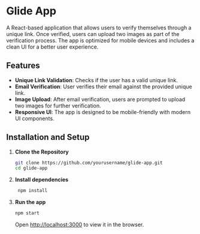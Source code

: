 # Glide App

A React-based application that allows users to verify themselves through a unique link. Once verified, users can upload two images as part of the verification process. The app is optimized for mobile devices and includes a clean UI for a better user experience.

## Features

- **Unique Link Validation**: Checks if the user has a valid unique link.
- **Email Verification**: User verifies their email against the provided unique link.
- **Image Upload**: After email verification, users are prompted to upload two images for further verification.
- **Responsive UI**: The app is designed to be mobile-friendly with modern UI components.



## Installation and Setup

1. **Clone the Repository**
   ```bash
   git clone https://github.com/yourusername/glide-app.git
   cd glide-app


2. **Install dependencies**
   ```bash 
    npm install
    ```

3. **Run the app**
    ```bash
    npm start
    ```
    Open [http://localhost:3000](http://localhost:3000) to view it in the browser.

